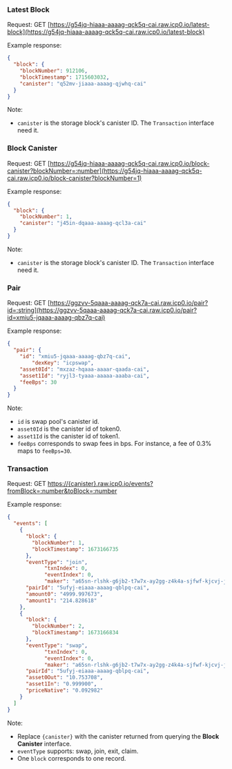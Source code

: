 ### Latest Block

Request: GET [https://g54jq-hiaaa-aaaag-qck5q-cai.raw.icp0.io/latest-block](https://g54jq-hiaaa-aaaag-qck5q-cai.raw.icp0.io/latest-block)

Example response:

```json
{
  "block": {
    "blockNumber": 912106,
    "blockTimestamp": 1715603032,
    "canister": "q52mv-jiaaa-aaaag-qjwhq-cai"
  }
}
```

Note: 

- `canister` is the storage block's canister ID. The `Transaction` interface need it.



### Block Canister

Request: GET [https://g54jq-hiaaa-aaaag-qck5q-cai.raw.icp0.io/block-canister?blockNumber=:number](https://g54jq-hiaaa-aaaag-qck5q-cai.raw.icp0.io/block-canister?blockNumber=1)

Example response:

```json
{
  "block": {
    "blockNumber": 1,
    "canister": "j45in-dqaaa-aaaag-qcl3a-cai"
  }
}
```

Note:

- `canister` is the storage block's canister ID. The `Transaction` interface need it.



### Pair

Request: GET [https://ggzvv-5qaaa-aaaag-qck7a-cai.raw.icp0.io/pair?id=:string](https://ggzvv-5qaaa-aaaag-qck7a-cai.raw.icp0.io/pair?id=xmiu5-jqaaa-aaaag-qbz7q-cai)

Example response:

```json
{
  "pair": {
    "id": "xmiu5-jqaaa-aaaag-qbz7q-cai",
		"dexKey": "icpswap",
    "asset0Id": "mxzaz-hqaaa-aaaar-qaada-cai",
    "asset1Id": "ryjl3-tyaaa-aaaaa-aaaba-cai",
    "feeBps": 30
  }
}
```

Note:

- `id` is swap pool's canister id.
- `asset0Id` is the canister id of token0.
- `asset1Id` is the canister id of token1.
- `feeBps` corresponds to swap fees in bps. For instance, a fee of 0.3% maps to `feeBps=30`.



### Transaction

Request: GET [https://{canister}.raw.icp0.io/events?fromBlock=:number&toBlock=:number](https://j45in-dqaaa-aaaag-qcl3a-cai.raw.icp0.io/events?fromBlock=1&toBlock=2)

Example response:

```json
{
  "events": [
    {
      "block": {
        "blockNumber": 1,
        "blockTimestamp": 1673166735
      },
      "eventType": "join",
			"txnIndex": 0,
			"eventIndex": 0,
			"maker": "a65sn-rlshk-g6jb2-t7w7x-ay2gg-z4k4a-sjfwf-kjcvj-jn2im-z7syb-sqe",
      "pairId": "5ufyj-eiaaa-aaaag-qblpq-cai",
      "amount0": "4999.997673",
      "amount1": "214.828618"
    },
    {
      "block": {
        "blockNumber": 2,
        "blockTimestamp": 1673166834
      },
      "eventType": "swap",
			"txnIndex": 0,
			"eventIndex": 0,
			"maker": "a65sn-rlshk-g6jb2-t7w7x-ay2gg-z4k4a-sjfwf-kjcvj-jn2im-z7syb-sqe",
      "pairId": "5ufyj-eiaaa-aaaag-qblpq-cai",
      "asset0Out": "10.753708",
      "asset1In": "0.999900",
      "priceNative": "0.092982"
    }
  ]
}
```

Note:

- Replace `{canister}` with the canister returned from querying the **Block Canister** interface.
- `eventType` supports: swap, join, exit, claim.
- One `block` corresponds to one record.
